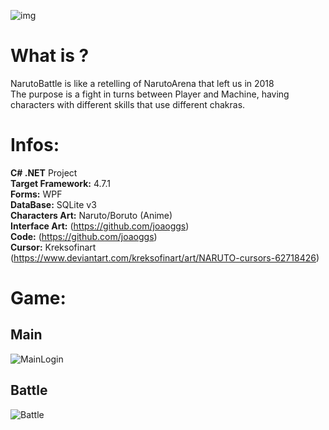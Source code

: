 ![img](https://i.imgur.com/dQWG1MX.png)

# What is ?
NarutoBattle is like a retelling of NarutoArena that left us in 2018 <br/>
The purpose is a fight in turns between Player and Machine, having characters with different skills that use different chakras.

# Infos:

**C# .NET** Project <br/>
**Target Framework:** 4.7.1 <br/>
**Forms:** WPF <br/>
**DataBase:** SQLite v3 <br/>
**Characters Art:** Naruto/Boruto (Anime) <br/>
**Interface Art:** (https://github.com/joaoggs) <br/>
**Code:** (https://github.com/joaoggs) <br/>
**Cursor:** Kreksofinart (https://www.deviantart.com/kreksofinart/art/NARUTO-cursors-62718426)

# Game:

## Main
![MainLogin](https://i.imgur.com/tJJAfcd.png)
## Battle
![Battle](https://i.imgur.com/2Pmulb1.png)


